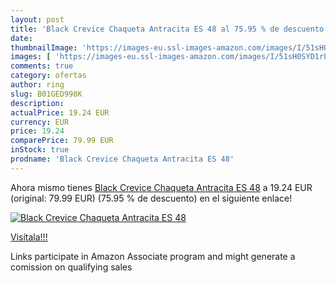 ```yaml
---
layout: post
title: 'Black Crevice Chaqueta Antracita ES 48 al 75.95 % de descuento'
date: 
thumbnailImage: 'https://images-eu.ssl-images-amazon.com/images/I/51sH0SYD1rL._SL200_.jpg'
images: [ 'https://images-eu.ssl-images-amazon.com/images/I/51sH0SYD1rL._SL200_.jpg' ]
comments: true
category: ofertas
author: ring
slug: B01GED998K
description:
actualPrice: 19.24 EUR
currency: EUR
price: 19.24
comparePrice: 79.99 EUR
inStock: true
prodname: 'Black Crevice Chaqueta Antracita ES 48'
---
```


Ahora mismo tienes [Black Crevice Chaqueta Antracita ES 48](https://www.amazon.es/dp/B01GED998K/?tag=tolees-21) a 19.24 EUR (original: 79.99 EUR) (75.95 %  de descuento) en el siguiente enlace!

[![Black Crevice Chaqueta Antracita ES 48](https://images-eu.ssl-images-amazon.com/images/I/51sH0SYD1rL._SL200_.jpg)](https://www.amazon.es/dp/B01GED998K/?tag=tolees-21)

[Visítala!!!](https://www.amazon.es/dp/B01GED998K/?tag=tolees-21)

Links participate in Amazon Associate program and might generate a comission on qualifying sales
